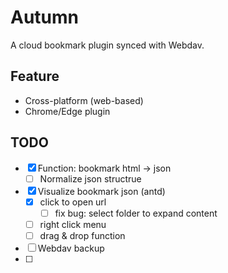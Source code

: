 # Autumn

A cloud bookmark plugin synced with Webdav.

## Feature

- Cross-platform (web-based)
- Chrome/Edge plugin

## TODO

- [x] Function: bookmark html -> json
  - [ ] Normalize json structrue
- [x] Visualize bookmark json (antd)
  - [x] click to open url
    - [ ] fix bug: select folder to expand content
  - [ ] right click menu
  - [ ] drag & drop function
- [ ] Webdav backup
- [ ]

